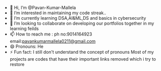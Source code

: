 - 👋 Hi, I’m @Pavan-Kumar-Mallela
- 👀 I’m interested in maintaining my code streak..
- 🌱 I’m currently learning DSA,AI&ML,DS and basics in cybersecurity
- 💞️ I’m looking to collaborate on developing our portfolios together in my learning feilds
- 📫 How to reach me :
      ph no:9014164923
      email:pavankumarmallela0211@gmail.com
- 😄 Pronouns: He
- ⚡ Fun fact: I still don't understand the concept of pronouns
                Most of my projects are codes that have their important links removed which i try to restore
<!---
i think beauty lies in creation after destruction cause u will know what made it unique before destruction
--->
